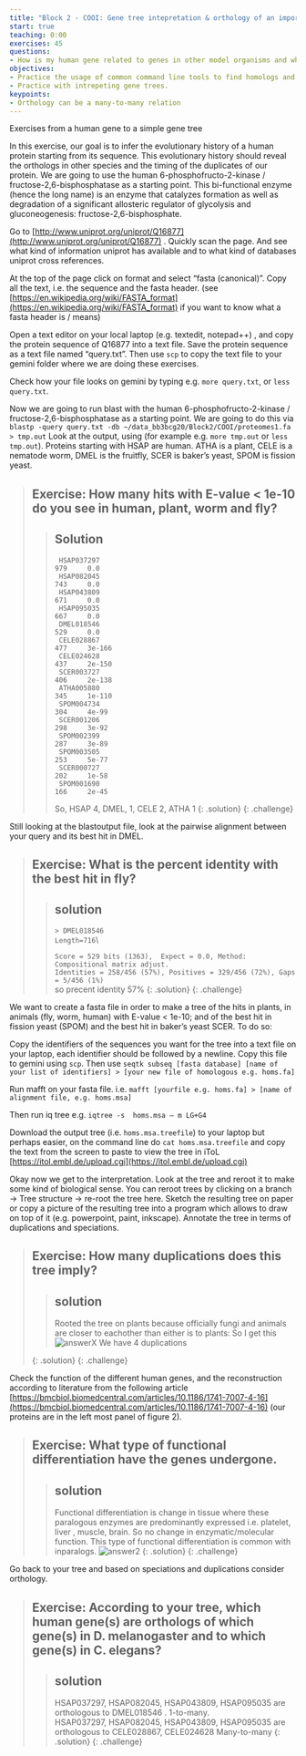 ```yaml
---
title: "Block 2 - COOI: Gene tree intepretation & orthology of an important metabolic enzyme"
start: true
teaching: 0:00
exercises: 45
questions:
- How is my human gene related to genes in other model organisms and what does this tell me about orthologs 
objectives:
- Practice the usage of common command line tools to find homologs and build gene trees.
- Practice with intrepeting gene trees. 
keypoints:
- Orthology can be a many-to-many relation 
---
```


Exercises from a human gene to a simple gene tree

In this exercise, our goal is to infer the evolutionary history of a human protein starting from its sequence. This evolutionary history should reveal the orthologs in other species and the timing of the duplicates of our protein. We are going to use the human 6-phosphofructo-2-kinase / fructose-2,6-bisphosphatase as a starting point. This bi-functional enzyme (hence the long name) is an enzyme that catalyzes formation as well as degradation of a significant allosteric regulator of glycolysis and gluconeogenesis:  fructose-2,6-bisphosphate. 
          
Go to  [http://www.uniprot.org/uniprot/Q16877](http://www.uniprot.org/uniprot/Q16877) . Quickly scan the page. And see what kind of information uniprot has available and to what kind of databases uniprot cross references. 

At the top of the page click on format and select “fasta (canonical)”. Copy all the text, i.e. the sequence and the fasta header. (see [https://en.wikipedia.org/wiki/FASTA_format](https://en.wikipedia.org/wiki/FASTA_format) if you want to know what a fasta header is / means)

Open a text editor on your local laptop (e.g. textedit, notepad++) , and copy the protein sequence of Q16877 into a text file. Save the protein sequence as a text file named “query.txt”. Then use `scp` to copy the text file to your gemini folder where we are doing these exercises.

Check how your file looks on gemini by typing e.g. `more query.txt`, or `less query.txt`.

Now we are going to run blast with the human 6-phosphofructo-2-kinase / fructose-2,6-bisphosphatase  as a starting point. We are going to do this via `blastp -query query.txt -db ~/data_bb3bcg20/Block2/COOI/proteomes1.fa > tmp.out`
Look at the output, using (for example e.g. `more tmp.out` or `less tmp.out`). Proteins starting with HSAP are human. ATHA is a plant, CELE is a nematode worm, DMEL is the fruitfly, SCER is baker’s yeast, SPOM is fission yeast. 
> ## Exercise: How many hits with E-value < 1e-10 do you see in human, plant, worm and fly?
>
>> ## Solution
>>      HSAP037297                                                          979     0.0   
>>      HSAP082045                                                          743     0.0   
>>      HSAP043809                                                          671     0.0   
>>      HSAP095035                                                          667     0.0   
>>      DMEL018546                                                          529     0.0   
>>      CELE028867                                                          477     3e-166
>>      CELE024628                                                          437     2e-150
>>      SCER003727                                                          406     2e-138
>>      ATHA005880                                                          345     1e-110
>>      SPOM004734                                                          304     4e-99 
>>      SCER001206                                                          298     3e-92 
>>      SPOM002399                                                          287     3e-89 
>>      SPOM003505                                                          253     5e-77 
>>      SCER000727                                                          202     1e-58 
>>      SPOM001690                                                          166     2e-45
>>
>> So, HSAP 4, DMEL, 1, CELE 2, ATHA 1
> {: .solution}
{: .challenge}

Still looking at the blastoutput file, look at the pairwise alignment between your query and its best hit in DMEL.

> ## Exercise:  What is the percent identity with the best hit in fly?
>> ## solution
>>`> DMEL018546`\
>> `Length=716`\
>>
>>  `Score = 529 bits (1363),  Expect = 0.0, Method: Compositional matrix adjust.`\
>>  `Identities = 258/456 (57%), Positives = 329/456 (72%), Gaps = 5/456 (1%)`\
>> so precent identity 57%
> {: .solution}
{: .challenge}

We want to create a fasta file in order to make a tree of the hits in plants, in animals (fly, worm, human) with E-value < 1e-10; and of the best hit in fission yeast (SPOM) and the best hit in baker’s yeast SCER. To do so:

Copy the identifiers of the sequences you want for the tree into a text file on your laptop, each identifier should be followed by a newline. Copy this file to gemini using `scp`. Then use `seqtk subseq [fasta database] [name of your list of identifiers] > [your new file of homologous e.g. homs.fa]`   

Run mafft on your fasta file. i.e. `mafft [yourfile e.g. homs.fa] > [name of alignment file, e.g. homs.msa]`

Then run iq tree e.g. `iqtree -s  homs.msa – m LG+G4`

Download the output tree (i.e. `homs.msa.treefile`) to your laptop but perhaps easier, on the command line do `cat homs.msa.treefile` and copy the text from the screen to paste to view the tree in iToL [https://itol.embl.de/upload.cgi](https://itol.embl.de/upload.cgi)

Okay now we get to the interpretation. Look at the tree and reroot it to make some kind of biological sense. You can reroot trees by clicking on a branch -> Tree structure -> re-root the tree here. Sketch the resulting tree on paper or copy a picture of the resulting tree into a program which allows to draw on top of it (e.g. powerpoint, paint, inkscape). Annotate the tree in terms of duplications and speciations. 

> ## Exercise: How many duplications does this tree imply? 
>> ## solution
>> Rooted the tree on plants because officially fungi and animals are closer to eachother than either is to plants: So I get this
>> ![answerX](../fig/answer_pfkfp.jpg)
>> We have 4 duplications 
>>
> {: .solution}
{: .challenge}

Check the function of the different human genes, and the reconstruction according to literature from the following article [https://bmcbiol.biomedcentral.com/articles/10.1186/1741-7007-4-16](https://bmcbiol.biomedcentral.com/articles/10.1186/1741-7007-4-16) (our proteins are in the left most panel of figure 2). 

> ## Exercise:  What type of functional differentiation have the genes undergone.
>> ## solution
>>Functional differentiation is change in tissue where these paralogous enzymes are predominantly expressed i.e. platelet, liver , muscle, brain. So no change in enzymatic/molecular function. This type of functional differentiation is common with inparalogs. 
>>![answer2](../fig/answer_funcparalogs.png)
> {: .solution}
{: .challenge}


Go back to your tree and based on speciations and duplications consider orthology. 
> ## Exercise: According to your tree, which human gene(s) are orthologs of which gene(s) in D. melanogaster and to which gene(s) in C. elegans? 
>> ## solution    
>> HSAP037297, HSAP082045, HSAP043809, HSAP095035 are orthologous to DMEL018546 . 1-to-many.\
>> HSAP037297, HSAP082045, HSAP043809, HSAP095035 are orthologous to CELE028867, CELE024628 Many-to-many
> {: .solution}
{: .challenge}



